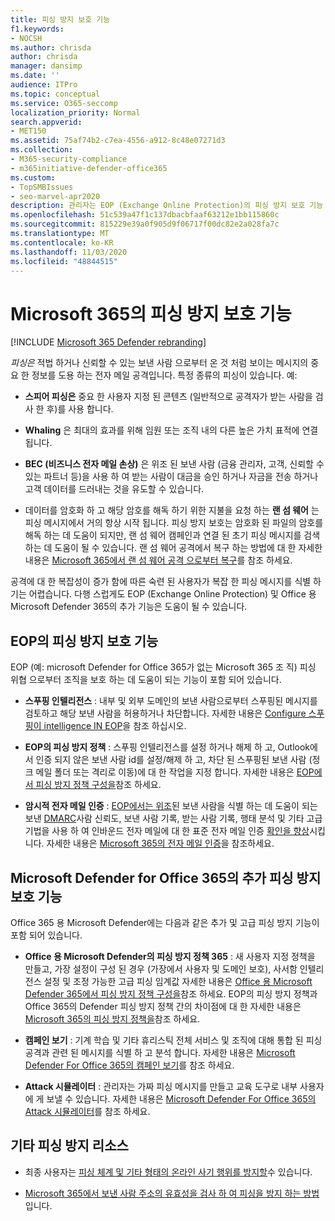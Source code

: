 ```yaml
---
title: 피싱 방지 보호 기능
f1.keywords:
- NOCSH
ms.author: chrisda
author: chrisda
manager: dansimp
ms.date: ''
audience: ITPro
ms.topic: conceptual
ms.service: O365-seccomp
localization_priority: Normal
search.appverid:
- MET150
ms.assetid: 75af74b2-c7ea-4556-a912-8c48e07271d3
ms.collection:
- M365-security-compliance
- m365initiative-defender-office365
ms.custom:
- TopSMBIssues
- seo-marvel-apr2020
description: 관리자는 EOP (Exchange Online Protection)의 피싱 방지 보호 기능 및 Office 용 Microsoft Defender 365의 정보를 확인할 수 있습니다.
ms.openlocfilehash: 51c539a47f1c137dbacbfaaf63212e1bb115860c
ms.sourcegitcommit: 815229e39a0f905d9f06717f00dc82e2a028fa7c
ms.translationtype: MT
ms.contentlocale: ko-KR
ms.lasthandoff: 11/03/2020
ms.locfileid: "48844515"
---
```

# <a name="anti-phishing-protection-in-microsoft-365"></a>Microsoft 365의 피싱 방지 보호 기능

[!INCLUDE [Microsoft 365 Defender rebranding](../includes/microsoft-defender-for-office.md)]


*피싱은* 적법 하거나 신뢰할 수 있는 보낸 사람 으로부터 온 것 처럼 보이는 메시지의 중요 한 정보를 도용 하는 전자 메일 공격입니다. 특정 종류의 피싱이 있습니다. 예:

- **스피어 피싱은** 중요 한 사용자 지정 된 콘텐츠 (일반적으로 공격자가 받는 사람을 검사 한 후)를 사용 합니다.

- **Whaling** 은 최대의 효과를 위해 임원 또는 조직 내의 다른 높은 가치 표적에 연결 됩니다.

- **BEC (비즈니스 전자 메일 손상)** 은 위조 된 보낸 사람 (금융 관리자, 고객, 신뢰할 수 있는 파트너 등)을 사용 하 여 받는 사람이 대금을 승인 하거나 자금을 전송 하거나 고객 데이터를 드러내는 것을 유도할 수 있습니다.

- 데이터를 암호화 하 고 해당 암호를 해독 하기 위한 지불을 요청 하는 **랜 섬 웨어** 는 피싱 메시지에서 거의 항상 시작 됩니다. 피싱 방지 보호는 암호화 된 파일의 암호를 해독 하는 데 도움이 되지만, 랜 섬 웨어 캠페인과 연결 된 초기 피싱 메시지를 검색 하는 데 도움이 될 수 있습니다. 랜 섬 웨어 공격에서 복구 하는 방법에 대 한 자세한 내용은 [Microsoft 365에서 랜 섬 웨어 공격 으로부터 복구](recover-from-ransomware.md)를 참조 하세요.

공격에 대 한 복잡성이 증가 함에 따른 숙련 된 사용자가 복잡 한 피싱 메시지를 식별 하기는 어렵습니다. 다행 스럽게도 EOP (Exchange Online Protection) 및 Office 용 Microsoft Defender 365의 추가 기능은 도움이 될 수 있습니다.

## <a name="anti-phishing-protection-in-eop"></a>EOP의 피싱 방지 보호 기능

EOP (예: microsoft Defender for Office 365가 없는 Microsoft 365 조 직) 피싱 위협 으로부터 조직을 보호 하는 데 도움이 되는 기능이 포함 되어 있습니다.

- **스푸핑 인텔리전스** : 내부 및 외부 도메인의 보낸 사람으로부터 스푸핑된 메시지를 검토하고 해당 보낸 사람을 허용하거나 차단합니다. 자세한 내용은 [Configure 스푸핑이 intelligence IN EOP](learn-about-spoof-intelligence.md)을 참조 하십시오.

- **EOP의 피싱 방지 정책** : 스푸핑 인텔리전스를 설정 하거나 해제 하 고, Outlook에서 인증 되지 않은 보낸 사람 id를 설정/해제 하 고, 차단 된 스푸핑된 보낸 사람 (정크 메일 폴더 또는 격리로 이동)에 대 한 작업을 지정 합니다. 자세한 내용은 [EOP에서 피싱 방지 정책 구성을](configure-anti-phishing-policies-eop.md)참조 하세요.

- **암시적 전자 메일 인증** : [EOP에서는 위조](set-up-spf-in-office-365-to-help-prevent-spoofing.md)된 보낸 사람을 식별 하는 데 도움이 되는 보낸 [DMARC](use-dmarc-to-validate-email.md)사람 신뢰도, 보낸 사람 기록, 받는 사람 기록, 행태 분석 및 기타 고급 기법을 사용 하 여 인바운드 전자 메일에 대 한 표준 전자 메일 인증 [확인을 향상](use-dkim-to-validate-outbound-email.md)시킵니다. 자세한 내용은 [Microsoft 365의 전자 메일 인증](email-validation-and-authentication.md)을 참조하세요.

## <a name="additional-anti-phishing-protection-in-microsoft-defender-for-office-365"></a>Microsoft Defender for Office 365의 추가 피싱 방지 보호 기능

Office 365 용 Microsoft Defender에는 다음과 같은 추가 및 고급 피싱 방지 기능이 포함 되어 있습니다.

- **Office 용 Microsoft Defender의 피싱 방지 정책 365** : 새 사용자 지정 정책을 만들고, 가장 설정이 구성 된 경우 (가장에서 사용자 및 도메인 보호), 사서함 인텔리전스 설정 및 조정 가능한 고급 피싱 임계값 자세한 내용은 [Office 용 Microsoft Defender 365에서 피싱 방지 정책 구성을](configure-atp-anti-phishing-policies.md)참조 하세요. EOP의 피싱 방지 정책과 Office 365의 Defender 피싱 방지 정책 간의 차이점에 대 한 자세한 내용은 [Microsoft 365의 피싱 방지 정책을](set-up-anti-phishing-policies.md)참조 하세요.

- **캠페인 보기** : 기계 학습 및 기타 휴리스틱 전체 서비스 및 조직에 대해 통합 된 피싱 공격과 관련 된 메시지를 식별 하 고 분석 합니다. 자세한 내용은 [Microsoft Defender For Office 365의 캠페인 보기](campaigns.md)를 참조 하세요.

- **Attack 시뮬레이터** : 관리자는 가짜 피싱 메시지를 만들고 교육 도구로 내부 사용자에 게 보낼 수 있습니다. 자세한 내용은 [Microsoft Defender For Office 365의 Attack 시뮬레이터](attack-simulator.md)를 참조 하세요.

## <a name="other-anti-phishing-resources"></a>기타 피싱 방지 리소스

- 최종 사용자는 [피싱 체계 및 기타 형태의 온라인 사기 행위를 방지할](https://support.microsoft.com/office/be0de46a-29cd-4c59-aaaf-136cf177d593)수 있습니다.

- [Microsoft 365에서 보낸 사람 주소의 유효성을 검사 하 여 피싱을 방지 하는 방법](how-office-365-validates-the-from-address.md)입니다.
